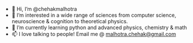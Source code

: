 - 👋 Hi, I’m @chehakmalhotra
- 👀 I’m interested in a wide range of sciences from computer science, neuroscience & cognition to theoretical physics.
- 🌱 I’m currently learning python and advanced physics, chemistry & math
- 📫 I love talking to people! Email me @ malhotra.chehak@gmail.com 

<!---
Chehakmalhotra/Chehakmalhotra is a ✨ special ✨ repository because its `README.md` (this file) appears on your GitHub profile.
You can click the Preview link to take a look at your changes.
--->
